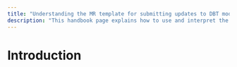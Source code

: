 ```yaml
---
title: "Understanding the MR template for submitting updates to DBT models"
description: "This handbook page explains how to use and interpret the MR template 'DBT Model Changes' so that you can fill it out as fully as possible which will expedite the review and eventual merging of your MR."
---
```


# Introduction